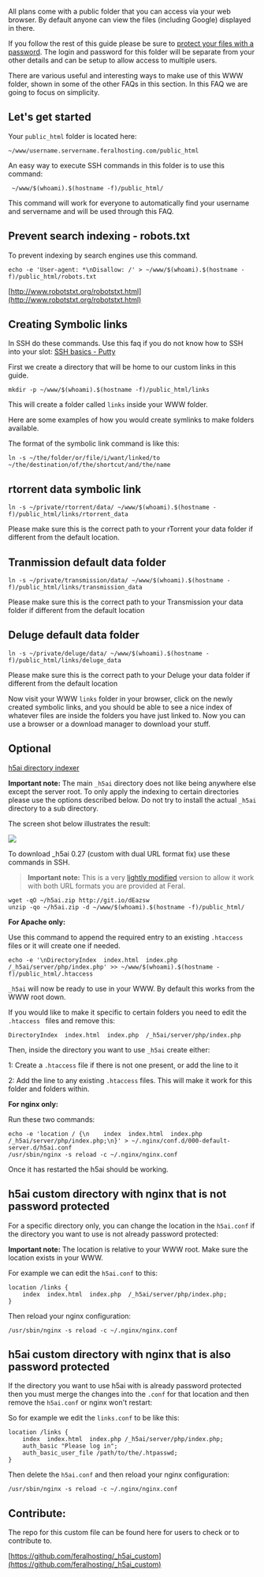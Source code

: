 
All plans come with a public folder that you can access via your web browser. By default anyone can view the files (including Google) displayed in there. 

If you follow the rest of this guide please be sure to [protect your files with a password](https://www.feralhosting.com/faq/view?question=22). The login and password for this folder will be separate from your other details and can be setup to allow access to multiple users.

There are various useful and interesting ways to make use of this WWW folder, shown in some of the other FAQs in this section. In this FAQ we are going to focus on simplicity.

Let's get started 
---

Your `public_html` folder is located here:

~~~
~/www/username.servername.feralhosting.com/public_html
~~~

An easy way to execute SSH commands in this folder is to use this command:

~~~
 ~/www/$(whoami).$(hostname -f)/public_html/
~~~

This command will work for everyone to automatically find your username and servername and will be used through this FAQ.

Prevent search indexing - robots.txt
---

To prevent indexing by search engines use this command.

~~~
echo -e 'User-agent: *\nDisallow: /' > ~/www/$(whoami).$(hostname -f)/public_html/robots.txt
~~~
[http://www.robotstxt.org/robotstxt.html](http://www.robotstxt.org/robotstxt.html)

Creating Symbolic links
---

In SSH do these commands. Use this faq if you do not know how to SSH into your slot: [SSH basics - Putty](https://www.feralhosting.com/faq/view?question=12)

First we create a directory that will be home to our custom links in this guide.

~~~
mkdir -p ~/www/$(whoami).$(hostname -f)/public_html/links
~~~

This will create a folder called `links` inside your WWW folder.

Here are some examples of how you would create symlinks to make folders available.

The format of the symbolic link command is like this:

~~~
ln -s ~/the/folder/or/file/i/want/linked/to ~/the/destination/of/the/shortcut/and/the/name
~~~

rtorrent data symbolic link
---

~~~
ln -s ~/private/rtorrent/data/ ~/www/$(whoami).$(hostname -f)/public_html/links/rtorrent_data
~~~

Please make sure this is the correct path to your rTorrent your data folder if different from the default location.

Tranmission default data folder
---

~~~
ln -s ~/private/transmission/data/ ~/www/$(whoami).$(hostname -f)/public_html/links/transmission_data
~~~

Please make sure this is the correct path to your Transmission your data folder if different from the default location

Deluge default data folder
---

~~~
ln -s ~/private/deluge/data/ ~/www/$(whoami).$(hostname -f)/public_html/links/deluge_data
~~~

Please make sure this is the correct path to your Deluge your data folder if different from the default location

Now visit your WWW `links` folder in your browser, click on the newly created symbolic links, and you should be able to see a nice index of whatever files are inside the folders you have just linked to. Now you can use a browser or a download manager to download your stuff.

Optional
---

[h5ai directory indexer](http://larsjung.de/h5ai/)

**Important note:** The main `_h5ai` directory does not like being anywhere else except the server root. To only apply the indexing to certain directories please use the options described below. Do not try to install the actual `_h5ai` directory to a sub directory.

The screen shot below illustrates the result:

![](https://raw.github.com/feralhosting/feralfilehosting/master/Feral%20Wiki/HTTP/Putting%20your%20WWW%20folder%20to%20use/h5ai.png)

To download _h5ai 0.27 (custom with dual URL format fix) use these commands in SSH.

> **Important note:** This is a very [lightly modified](https://github.com/feralhosting/_h5ai_custom/commit/170dd526ea2fa1a17b10dd73b0db35777bd17ea2) version to allow it work with both URL formats you are provided at Feral.

~~~
wget -qO ~/h5ai.zip http://git.io/dEazsw
unzip -qo ~/h5ai.zip -d ~/www/$(whoami).$(hostname -f)/public_html/
~~~

**For Apache only:**

Use this command to append the required entry to an existing `.htaccess` files or it will create one if needed.

~~~
echo -e '\nDirectoryIndex  index.html  index.php  /_h5ai/server/php/index.php' >> ~/www/$(whoami).$(hostname -f)/public_html/.htaccess
~~~

`_h5ai` will now be ready to use in your WWW. By default this works from the WWW root down. 

If you would like to make it specific to certain folders you need to edit the `.htaccess ` files and remove this:

~~~
DirectoryIndex  index.html  index.php  /_h5ai/server/php/index.php
~~~

Then, inside the directory you want to use `_h5ai` create either:

1: Create a `.htaccess` file if there is not one present, or add the line to it 

2: Add the line to any existing `.htaccess` files. This will make it work for this folder and folders within.

**For nginx only:**

Run these two commands:

~~~
echo -e 'location / {\n    index  index.html  index.php  /_h5ai/server/php/index.php;\n}' > ~/.nginx/conf.d/000-default-server.d/h5ai.conf
/usr/sbin/nginx -s reload -c ~/.nginx/nginx.conf
~~~

Once it has restarted the h5ai should be working.

h5ai custom directory with nginx that is not password protected
---

For a specific directory only, you can change the location in the `h5ai.conf` if the directory you want to use is not already password protected:

**Important note:** The location is relative to your WWW root. Make sure the location exists in your WWW.

For example we can edit the `h5ai.conf` to this:

~~~
location /links {
    index  index.html  index.php  /_h5ai/server/php/index.php;
}
~~~

Then reload your nginx configuration:

~~~
/usr/sbin/nginx -s reload -c ~/.nginx/nginx.conf
~~~

h5ai custom directory with nginx that is also password protected 
---

If the directory you want to use h5ai with is already password protected then you must merge the changes into the `.conf` for that location and then remove the `h5ai.conf` or nginx won't restart:

So for example we edit the `links.conf` to be like this:

~~~
location /links {
    index  index.html  index.php /_h5ai/server/php/index.php;
    auth_basic "Please log in";
    auth_basic_user_file /path/to/the/.htpasswd;
}
~~~

Then delete the `h5ai.conf` and then reload your nginx configuration:

~~~
/usr/sbin/nginx -s reload -c ~/.nginx/nginx.conf
~~~

Contribute:
---

The repo for this custom file can be found here for users to check or to contribute to.

[https://github.com/feralhosting/_h5ai_custom](https://github.com/feralhosting/_h5ai_custom)



